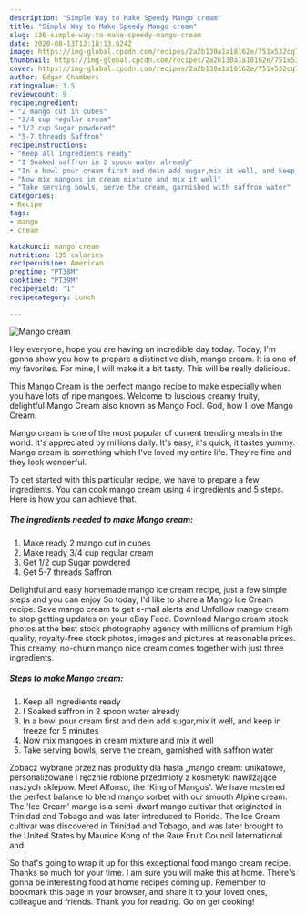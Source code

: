 ```yaml
---
description: "Simple Way to Make Speedy Mango cream"
title: "Simple Way to Make Speedy Mango cream"
slug: 136-simple-way-to-make-speedy-mango-cream
date: 2020-08-13T12:18:13.824Z
image: https://img-global.cpcdn.com/recipes/2a2b130a1a18162e/751x532cq70/mango-cream-recipe-main-photo.jpg
thumbnail: https://img-global.cpcdn.com/recipes/2a2b130a1a18162e/751x532cq70/mango-cream-recipe-main-photo.jpg
cover: https://img-global.cpcdn.com/recipes/2a2b130a1a18162e/751x532cq70/mango-cream-recipe-main-photo.jpg
author: Edgar Chambers
ratingvalue: 3.5
reviewcount: 9
recipeingredient:
- "2 mango cut in cubes"
- "3/4 cup regular cream"
- "1/2 cup Sugar powdered"
- "5-7 threads Saffron"
recipeinstructions:
- "Keep all ingredients ready"
- "I Soaked saffron in 2 spoon water already"
- "In a bowl pour cream first and dein add sugar,mix it well, and keep in freeze for 5 minutes"
- "Now mix mangoes in cream mixture and mix it well"
- "Take serving bowls, serve the cream, garnished with saffron water"
categories:
- Recipe
tags:
- mango
- cream

katakunci: mango cream 
nutrition: 135 calories
recipecuisine: American
preptime: "PT38M"
cooktime: "PT39M"
recipeyield: "1"
recipecategory: Lunch

---
```



![Mango cream](https://img-global.cpcdn.com/recipes/2a2b130a1a18162e/751x532cq70/mango-cream-recipe-main-photo.jpg)

Hey everyone, hope you are having an incredible day today. Today, I'm gonna show you how to prepare a distinctive dish, mango cream. It is one of my favorites. For mine, I will make it a bit tasty. This will be really delicious.

This Mango Cream is the perfect mango recipe to make especially when you have lots of ripe mangoes. Welcome to luscious creamy fruity, delightful Mango Cream also known as Mango Fool. God, how I love Mango Cream.

Mango cream is one of the most popular of current trending meals in the world. It's appreciated by millions daily. It's easy, it's quick, it tastes yummy. Mango cream is something which I've loved my entire life. They're fine and they look wonderful.


To get started with this particular recipe, we have to prepare a few ingredients. You can cook mango cream using 4 ingredients and 5 steps. Here is how you can achieve that.

<!--inarticleads1-->

##### The ingredients needed to make Mango cream:

1. Make ready 2 mango cut in cubes
1. Make ready 3/4 cup regular cream
1. Get 1/2 cup Sugar powdered
1. Get 5-7 threads Saffron


Delightful and easy homemade mango ice cream recipe, just a few simple steps and you can enjoy So today, I&#39;d like to share a Mango Ice Cream recipe. Save mango cream to get e-mail alerts and Unfollow mango cream to stop getting updates on your eBay Feed. Download Mango cream stock photos at the best stock photography agency with millions of premium high quality, royalty-free stock photos, images and pictures at reasonable prices. This creamy, no-churn mango nice cream comes together with just three ingredients. 

<!--inarticleads2-->

##### Steps to make Mango cream:

1. Keep all ingredients ready
1. I Soaked saffron in 2 spoon water already
1. In a bowl pour cream first and dein add sugar,mix it well, and keep in freeze for 5 minutes
1. Now mix mangoes in cream mixture and mix it well
1. Take serving bowls, serve the cream, garnished with saffron water


Zobacz wybrane przez nas produkty dla hasła „mango cream: unikatowe, personalizowane i ręcznie robione przedmioty z kosmetyki nawilżające naszych sklepów. Meet Alfonso, the &#39;King of Mangos&#39;. We have mastered the perfect balance to blend mango sorbet with our smooth Alpine cream. The &#39;Ice Cream&#39; mango is a semi-dwarf mango cultivar that originated in Trinidad and Tobago and was later introduced to Florida. The Ice Cream cultivar was discovered in Trinidad and Tobago, and was later brought to the United States by Maurice Kong of the Rare Fruit Council International and. 

So that's going to wrap it up for this exceptional food mango cream recipe. Thanks so much for your time. I am sure you will make this at home. There's gonna be interesting food at home recipes coming up. Remember to bookmark this page in your browser, and share it to your loved ones, colleague and friends. Thank you for reading. Go on get cooking!
